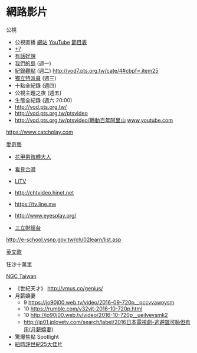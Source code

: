 # 網路影片
公視
* 公視直播 [網站](http://www.pts.org.tw/ptslive/live/) [YouTube](https://youtu.be/zjGR32QyTkQ) [節目表](https://docs.google.com/spreadsheets/d/11-2PV-m-nO05dYpdeviXdp75E08QNBAuX9f1IrG68Tk/pubhtml)
* [+7](http://vod7.pts.org.tw)
* [有話好說](https://www.youtube.com/user/PTSTalk)
* [我們的島](https://www.youtube.com/channel/UCiNrmbGfxRnzVVqg4a9banQ) (週一)
* [紀錄觀點](https://www.youtube.com/channel/UCVrJDXSpLMtnCfK5ckK3vAg) (週二) http://vod7.pts.org.tw/cate/4#cbpf=.item25
* <a href="https://www.youtube.com/user/news50402">獨立特派員</a> (週三)
* 十點全紀錄 (週四)
* 公視主題之夜 (週五)
* 生態全紀錄 (週六 20:00)
* http://vod.pts.org.tw/
* http://vod.pts.org.tw/ptsvideo
* http://vod.pts.org.tw/ptsvideo/轉動百年阿里山
www.youtube.com

https://www.catchplay.com

[愛奇藝](http://tw.iqiyi.com)
* [花甲男孩轉大人](http://tw.iqiyi.com/a_19rrh8q9jh.html)
* [看見台灣](http://tw.iqiyi.com/a_19rrh8q9jh.html)

* [LiTV](https://www.litv.tv)
* http://chtvideo.hinet.net
* https://tv.line.me
* http://www.eyesplay.org/
* [三立財經台](https://www.youtube.com/watch?v=-CW5HRRmMUk)

http://e-school.ysnp.gov.tw/ch/02learn/list.asp

[英文歌](../english_song.md)

狂沙十萬里

[NGC Taiwan](https://www.youtube.com/channel/UCzuH3UncFcXOKrz4XOYARTw)

* 《世紀天才》 http://vmus.co/genius/
* 月薪嬌妻
	* 9 https://jo90j00.web.tv/video/2016-09-720p__pccvvawoysm
	* 10 https://rumble.com/v32vjt-2016-10-720p.html
	* 10 http://jo90j00.web.tv/video/2016-10-720p__ueilvevsmk2
	* http://jp01.jplovetv.com/search/label/2016日本電視劇-逃避雖可恥但有用(月薪嬌妻)
* 驚爆焦點 Spotlight
* [紐時評世紀25大佳片](https://newtalk.tw/news/view/2017-06-12/89091)
